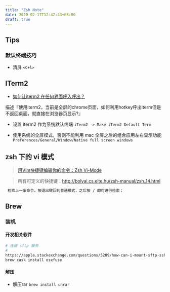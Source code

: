 ```yaml
---
title: "Zsh Note"
date: 2020-02-17T12:42:43+08:00
draft: true
---
```


## Tips

### 默认终端技巧

+ 清屏 `<C+l>`

## ITerm2

+ [如何让iterm2 在任何界面呼入呼出？](https://www.zhihu.com/question/51622732)

描述『使用iterm2，当前是全屏的chrome页面，如何利用hotkey呼出iterm但是不返回桌面，就直接在浏览器页显示?』

+ 设置 iterm2 作为系统默认终端 `iTerm2 -> Make iTerm2 Default Term`

+ 使用系统的全屏模式，否则不能利用 mac 全屏之后的组合应用左右显示功能 `Preferences/General/Window/Native full screen windows`

## zsh 下的 vi 模式

> [用Vim快捷键编辑你的命令：Zsh Vi-Mode](https://www.bilibili.com/video/av80367882)

> 所有可定义的快捷键：http://bolyai.cs.elte.hu/zsh-manual/zsh_14.html
```bash
 检索上一条命令，按退出键回到普通模式，之后按 / 即可进行检索；

```

## Brew

### 装机

#### 开发相关软件

```bash
# 连接 sftp 服务
#
https://apple.stackexchange.com/questions/5209/how-can-i-mount-sftp-ssh-in-finder-on-os-x-snow-leopard
brew cask install osxfuse

```

#### 解压

+ 解压rar `brew install unrar`




